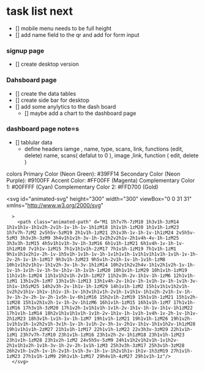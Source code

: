 # task list next 
 - [] mobile menu needs to be full height 
 - [] add name field to the qr and add for form input 
### signup page 
- [] create desktop version 

### Dahsboard page 
- [] create the data tables 
- [] create side bar for desktop 
- [] add some anylytics to the dash board 
    - [] maybe add a chart to the dashboard page 
 


### dashboard page note=s 
 - [] tablular data 
      - define headers
      iamge , name, type, scans, link, functions  (edit, delete)
      name, scans( defalut to 0 ), image ,link, function ( edit, delete )

 colors 
Primary Color (Neon Green): #39FF14
Secondary Color (Neon Purple): #9100FF
Accent Color: #FF00FF (Magenta)
Complementary Color 1: #00FFFF (Cyan)
Complementary Color 2: #FFD700 (Gold)

<svg
        id="animated-svg"
        height="300"
        width="300"
        viewBox="0 0 31 31"
        xmlns="http://www.w3.org/2000/svg"

      >
        <path class="animated-path" d="M1 1h7v7h-7zM10 1h3v1h-3zM14 1h1v1h1v-1h1v2h-2v1h-1v-1h-1v-1h1zM18 1h1v1h-1zM20 1h1v1h-1zM23 1h7v7h-7zM2 2v5h5v-5zM19 2h1v1h-1zM21 2h1v3h-1v-1h-1v-1h1zM24 2v5h5v-5zM3 3h3v3h-3zM9 3h4v1h1v1h-3v-1h-1v2h2v2h1v-2h1v4h-4v-1h-1zM25 3h3v3h-3zM15 4h5v1h1v1h-3v-1h-3zM16 6h1v1h-1zM21 6h1v4h-1v-1h-1v-1h1zM10 7v1h1v-1zM15 7h1v1h1v1h-2zM17 7h1v1h-1zM19 7h1v1h-1zM1 9h1v1h1v2h1v-2h-1v-1h5v1h-1v1h-1v-1h-1v1h1v1h-1v1h1v1h1v1h-1v1h-1v-1h-2v-2h-1v-1h-1zM17 9h3v1h-3zM23 9h5v1h-2v1h-1v-1h-1v1h-1zM8 10h1v1h2v1h1v-1h1v2h-3v-1h-3v-1h1zM14 10h2v1h2v2h4v-1h1v2h1v2h-1v-1h-1v-1h-1v1h-1v-1h-5v-1h1v-1h-1v1h-1zM20 10h1v1h-1zM29 10h1v1h-1zM19 11h1v1h-1zM24 11h1v1h2v1h-2v1h-1zM27 11h2v3h-2v-1h1v-1h-1zM6 12h1v1h-1zM1 13h1v2h-1zM7 13h1v1h-1zM13 13h1v4h-2v-1h1v-1h-1v1h-1v-1h-1v1h-3v-1h1v-1h5zM25 14h2v3h-2v-1h1v-1h-1zM29 14h1v1h-1zM2 15h1v1h1v1h2v1h-1v2h2v1h1v-1h1v-1h1v-1h-1v-1h3v1h1v1h-2v1h-1v1h1v-1h1v2h-2v1h-1v-1h-3v-1h-2v-2h-1v-2h-1v5h-1v-6h1zM16 15h2v1h-2zM19 15h1v1h-1zM21 15h1v2h-1zM28 15h1v2h1v2h-1v-1h-2v-1h1zM6 16h1v1h-1zM15 16h1v1h-1zM7 17h1v1h-1zM16 17h3v1h-3zM20 17h1v2h-1v1h1v1h-1v1h-2v-1h1v-1h-1v-1h1v-1h1zM22 17h1v1h-1zM14 18h2v1h1v1h1v1h-1v1h-2v-1h1v-1h-1v1h-1v4h-1v-2h-1v-1h1v-2h1zM23 18h3v1h-1v1h-1v-1h-1zM7 19h1v1h-1zM21 19h1v1h-1zM26 19h1v2h-1v1h1v1h-1v2h2v1h-3v1h-1v-1h-1v1h-2v-3h-1v-2h1v-1h1v-1h1v1h2v-1h1zM28 19h1v1h1v1h-2zM27 21h1v1h-1zM17 22h1v1h-1zM22 22v3h3v-3zM29 22h1v1h-1zM1 23h7v7h-7zM10 23h1v1h-1zM16 23h1v2h-2v-1h1zM18 23h1v1h-1zM23 23h1v1h-1zM28 23h1v2h-1zM2 24v5h5v-5zM9 24h1v1h2v1h2v1h-1v1h2v-2h1v1h1v2h-1v1h-3v-1h-2v-2h-1v1h-1zM3 25h3v3h-3zM17 25h3v1h-3zM28 26h2v1h-1v2h-1v-1h-2v1h-1v1h-3v-1h-1v-1h2v1h1v-1h1v-1h3zM19 27h1v1h-1zM23 27h1v1h-1zM9 29h1v1h-1zM17 29h4v1h-4zM27 29h1v1h-1z"/>
      </svg>
